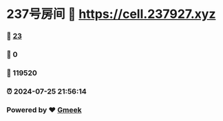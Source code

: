 # 237号房间 :link: https://cell.237927.xyz 
### :page_facing_up: [23](https://cell.237927.xyz/tag.html) 
### :speech_balloon: 0 
### :hibiscus: 119520 
### :alarm_clock: 2024-07-25 21:56:14 
### Powered by :heart: [Gmeek](https://github.com/Meekdai/Gmeek)
